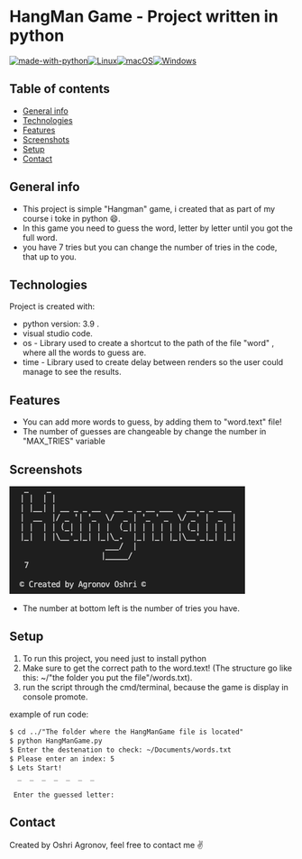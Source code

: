 # HangMan Game - Project written in python
[![made-with-python](https://img.shields.io/badge/Made%20with-Python-1f425f.svg)](https://www.python.org/)[![Linux](https://svgshare.com/i/Zhy.svg)](https://svgshare.com/i/Zhy.svg)[![macOS](https://svgshare.com/i/ZjP.svg)](https://svgshare.com/i/ZjP.svg)[![Windows](https://svgshare.com/i/ZhY.svg)](https://svgshare.com/i/ZhY.svg)
## Table of contents
* [General info](#general-info)
* [Technologies](#technologies)
* [Features](#features)
* [Screenshots](#screenshots)
* [Setup](#setup)
* [Contact](#contact)

## General info
- This project is simple "Hangman" game, i created that as part of my course i toke in python :smile:.
- In this game you need to guess the word, letter by letter until you got the full word.
- you have 7 tries but you can change the number of tries in the code, that up to you.
	
## Technologies
Project is created with:
* python version: 3.9 .
* visual studio code.
* os - Library used to create a shortcut to the path of the file "word" , where all the words to guess are.
* time - Library used to create delay between renders so the user could manage to see the results.

## Features
- You can add more words to guess, by adding them to "word.text" file!
- The number of guesses are changeable by change the number in "MAX_TRIES" variable

## Screenshots
![Example screenshot](./img/opening.png)
- The number at bottom left is the number of tries you have.

## Setup
1. To run this project, you need just to install python
2. Make sure to get the correct path to the word.text! (The structure go like this: ~/"the folder you put the file"/words.txt).
3. run the script through the cmd/terminal, because the game is display in console promote.

example of run code:
```
$ cd ../"The folder where the HangManGame file is located"
$ python HangManGame.py
$ Enter the destenation to check: ~/Documents/words.txt
$ Please enter an index: 5
$ Lets Start!
  _  _  _  _  _  _  _ 

 Enter the guessed letter: 
```
## Contact
Created by Oshri Agronov, feel free to contact me :v:
